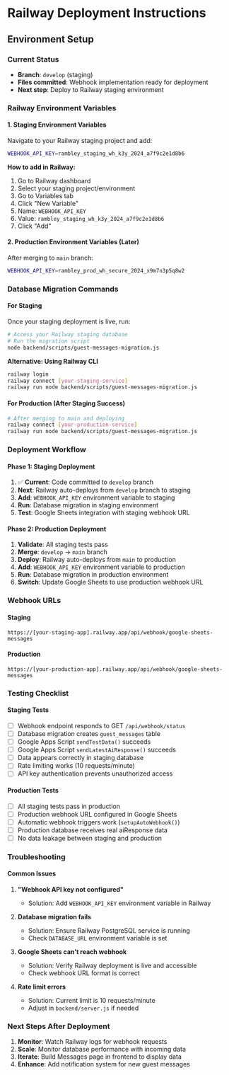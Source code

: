 # Railway Deployment Instructions

## Environment Setup

### Current Status
- **Branch**: `develop` (staging)
- **Files committed**: Webhook implementation ready for deployment
- **Next step**: Deploy to Railway staging environment

### Railway Environment Variables

#### 1. Staging Environment Variables
Navigate to your Railway staging project and add:

```bash
WEBHOOK_API_KEY=rambley_staging_wh_k3y_2024_a7f9c2e1d8b6
```

**How to add in Railway:**
1. Go to Railway dashboard
2. Select your staging project/environment
3. Go to Variables tab
4. Click "New Variable"
5. Name: `WEBHOOK_API_KEY`
6. Value: `rambley_staging_wh_k3y_2024_a7f9c2e1d8b6`
7. Click "Add"

#### 2. Production Environment Variables (Later)
After merging to `main` branch:

```bash
WEBHOOK_API_KEY=rambley_prod_wh_secure_2024_x9m7n3p5q8w2
```

### Database Migration Commands

#### For Staging
Once your staging deployment is live, run:

```bash
# Access your Railway staging database
# Run the migration script
node backend/scripts/guest-messages-migration.js
```

**Alternative: Using Railway CLI**
```bash
railway login
railway connect [your-staging-service]
railway run node backend/scripts/guest-messages-migration.js
```

#### For Production (After Staging Success)
```bash
# After merging to main and deploying
railway connect [your-production-service]  
railway run node backend/scripts/guest-messages-migration.js
```

### Deployment Workflow

#### Phase 1: Staging Deployment
1. ✅ **Current**: Code committed to `develop` branch
2. **Next**: Railway auto-deploys from `develop` branch to staging
3. **Add**: `WEBHOOK_API_KEY` environment variable to staging
4. **Run**: Database migration in staging environment
5. **Test**: Google Sheets integration with staging webhook URL

#### Phase 2: Production Deployment  
1. **Validate**: All staging tests pass
2. **Merge**: `develop` → `main` branch
3. **Deploy**: Railway auto-deploys from `main` to production
4. **Add**: `WEBHOOK_API_KEY` environment variable to production
5. **Run**: Database migration in production environment
6. **Switch**: Update Google Sheets to use production webhook URL

### Webhook URLs

#### Staging
```
https://[your-staging-app].railway.app/api/webhook/google-sheets-messages
```

#### Production
```
https://[your-production-app].railway.app/api/webhook/google-sheets-messages
```

### Testing Checklist

#### Staging Tests
- [ ] Webhook endpoint responds to GET `/api/webhook/status`
- [ ] Database migration creates `guest_messages` table
- [ ] Google Apps Script `sendTestData()` succeeds
- [ ] Google Apps Script `sendLatestAiResponse()` succeeds
- [ ] Data appears correctly in staging database
- [ ] Rate limiting works (10 requests/minute)
- [ ] API key authentication prevents unauthorized access

#### Production Tests  
- [ ] All staging tests pass in production
- [ ] Production webhook URL configured in Google Sheets
- [ ] Automatic webhook triggers work (`setupAutoWebhook()`)
- [ ] Production database receives real aiResponse data
- [ ] No data leakage between staging and production

### Troubleshooting

#### Common Issues
1. **"Webhook API key not configured"**
   - Solution: Add `WEBHOOK_API_KEY` environment variable in Railway

2. **Database migration fails**
   - Solution: Ensure Railway PostgreSQL service is running
   - Check `DATABASE_URL` environment variable is set

3. **Google Sheets can't reach webhook**
   - Solution: Verify Railway deployment is live and accessible
   - Check webhook URL format is correct

4. **Rate limit errors**
   - Solution: Current limit is 10 requests/minute
   - Adjust in `backend/server.js` if needed

### Next Steps After Deployment
1. **Monitor**: Watch Railway logs for webhook requests
2. **Scale**: Monitor database performance with incoming data
3. **Iterate**: Build Messages page in frontend to display data
4. **Enhance**: Add notification system for new guest messages
